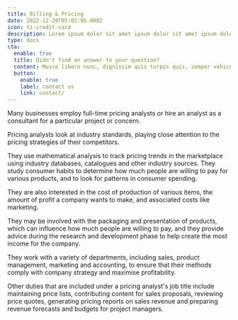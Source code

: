 ```yaml
---
title: Billing & Pricing
date: 2022-12-28T05:02:05.000Z
icon: ti-credit-card
description: Lorem ipsum dolor sit amet ipsum dolor sit amet ipsum dolor sit amet
type: docs
cta:
  enable: true
  title: Didn't find an answer to your question?
  content: Musce libero nunc, dignissim quis turpis quis, semper vehicula dolor. Suspendisse tincidunt consequat quam.
  button:
    enable: true
    label: contact us
    link: contact/
---
```

Many businesses employ full-time pricing analysts or hire an analyst as a consultant for a particular project or concern.

Pricing analysts look at industry standards, playing close attention to the pricing strategies of their competitors.

They use mathematical analysis to track pricing trends in the marketplace using industry databases, catalogues and other industry sources. They study consumer habits to determine how much people are willing to pay for various products, and to look for patterns in consumer spending.

They are also interested in the cost of production of various items, the amount of profit a company wants to make, and associated costs like marketing.

They may be involved with the packaging and presentation of products, which can influence how much people are willing to pay, and they provide advice during the research and development phase to help create the most income for the company.

They work with a variety of departments, including sales, product management, marketing and accounting, to ensure that their methods comply with company strategy and maximise profitability.

Other duties that are included under a pricing analyst's job title include maintaining price lists, contributing content for sales proposals, reviewing price quotes, generating pricing reports on sales revenue and preparing revenue forecasts and budgets for project managers.
